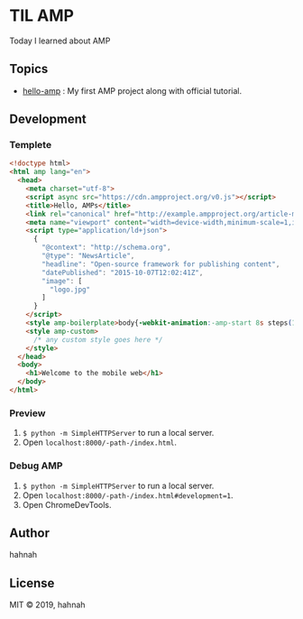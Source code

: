 # TIL AMP

Today I learned about AMP

## Topics

+ [hello-amp](https://github.com/hahnah/til-amp/tree/master/hello-amp) : My first AMP project along with official tutorial.

## Development

### Templete

```html
<!doctype html>
<html amp lang="en">
  <head>
    <meta charset="utf-8">
    <script async src="https://cdn.ampproject.org/v0.js"></script>
    <title>Hello, AMPs</title>
    <link rel="canonical" href="http://example.ampproject.org/article-metadata.html">
    <meta name="viewport" content="width=device-width,minimum-scale=1,initial-scale=1">
    <script type="application/ld+json">
      {
        "@context": "http://schema.org",
        "@type": "NewsArticle",
        "headline": "Open-source framework for publishing content",
        "datePublished": "2015-10-07T12:02:41Z",
        "image": [
          "logo.jpg"
        ]
      }
    </script>
    <style amp-boilerplate>body{-webkit-animation:-amp-start 8s steps(1,end) 0s 1 normal both;-moz-animation:-amp-start 8s steps(1,end) 0s 1 normal both;-ms-animation:-amp-start 8s steps(1,end) 0s 1 normal both;animation:-amp-start 8s steps(1,end) 0s 1 normal both}@-webkit-keyframes -amp-start{from{visibility:hidden}to{visibility:visible}}@-moz-keyframes -amp-start{from{visibility:hidden}to{visibility:visible}}@-ms-keyframes -amp-start{from{visibility:hidden}to{visibility:visible}}@-o-keyframes -amp-start{from{visibility:hidden}to{visibility:visible}}@keyframes -amp-start{from{visibility:hidden}to{visibility:visible}}</style><noscript><style amp-boilerplate>body{-webkit-animation:none;-moz-animation:none;-ms-animation:none;animation:none}</style></noscript>
    <style amp-custom>
      /* any custom style goes here */
    </style>
  </head>
  <body>
    <h1>Welcome to the mobile web</h1>
  </body>
</html>
```

### Preview

1. `$ python -m SimpleHTTPServer` to run a local server.
2. Open `localhost:8000/-path-/index.html`.  

### Debug AMP

1. `$ python -m SimpleHTTPServer` to run a local server.
2. Open `localhost:8000/-path-/index.html#development=1`.
3. Open ChromeDevTools.

## Author

hahnah

## License

MIT &copy; 2019, hahnah